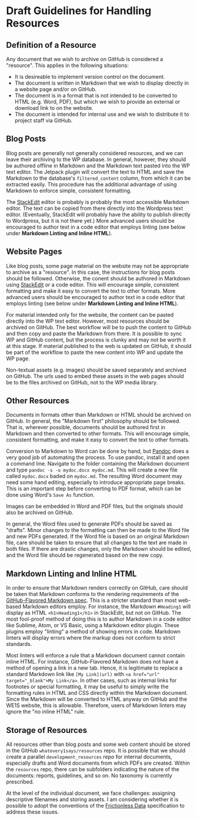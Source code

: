 # Draft Guidelines for Handling Resources

## Definition of a Resource

Any document that we wish to archive on GitHub is considered a "resource". This applies in the following situations:

* It is desireable to implement version control on the document.
* The document is written in Markdown that we wish to display directly in a website page and/or on GitHub.
* The document is in a format that is not intended to be converted to HTML (e.g. Word, PDF), but which we wish to provide an external or download link to on the website.
* The document is intended for internal use and we wish to distribute it to project staff via GitHub.

## Blog Posts

Blog posts are generally not generally considered resources, and we can leave their archiving to the WP database. In general, however, they should be authored offline in Markdown and the Markdown text pasted into the WP text editor. The Jetpack plugin will convert the text to HTML and save the Markdown to the database's `filtered_content` column, from which it can be extracted easily. This procedure has the additional advantage of using Markdown to enforce simple, consistent formatting.

The [StackEdit](https://stackedit.io/) editor is probably is probably the most accessible Markdown editor. The text can be copied from there directly into the Wordpress text editor. (Eventually, StackEdit will probably have the ability to publish directly to Wordpress, but it is not there yet.) More advanced users should be encouraged to author text in a code editor that employs linting (see below under **Markdown Linting and Inline HTML**).

## Website Pages

Like blog posts, some page material on the website may not be appropriate to archive as a "resource". In this case, the instructions for blog posts should be followed. Otherwise, the conent should be authored in Markdown using [StackEdit](https://stackedit.io/) or a code editor. This will encourage simple, consistent formatting and make it easy to convert the text to other formats. More advanced users should be encouraged to author text in a code editor that employs linting (see below under **Markdown Linting and Inline HTML**).

For material intended only for the website, the content can be pasted directly into the WP text editor. However, most resources should be archived on GitHub. The best workflow will be to push the content to GitHub and then copy and paste the Markdown from there. It is possible to sync WP and GitHub content, but the process is clunky and may not be worth it at this stage. If material published to the web is updated on GitHub, it should be part of the workflow to paste the new content into WP and update the WP page. 

Non-textual assets (e.g. images) should be saved separately and archived on GitHub. The urls used to embed these assets in the web pages should be to the files archived on GitHub, not to the WP media library.

## Other Resources

Documents in formats other than Markdown or HTML should be archived on GitHub. In general, the "Markdown first" philosophy should be followed. That is, wherever possible, documents should be authored first in Markdown and then converted to other formats. This will encourage simple, consistent formatting, and make it easy to convert the text to other formats.

Conversion to Markdown to Word can be done by hand, but [Pandoc](http://pandoc.org/) does a very good job of automating the process. To use pandoc, install it and open a command line. Navigate to the folder containing the Markdown document and type `pandoc -s -o mydoc.docx mydoc.md`. This will create a new file called `mydoc.docx` baded on `mydoc.md`. The resulting Word document may need some hand editing, especially to introduce appropriate page breaks. This is an important step before converting to PDF format, which can be done using Word's `Save As` function.

Images can be embedded in Word and PDF files, but the originals should also be archived on GitHub.

In general, the Word files used to generate PDFs should be saved as "drafts". Minor changes to the formatting can then be made to the Word file and new PDFs generated. If the Word file is based on an original Markdown file, care should be taken to ensure that all changes to the text are made in both files. If there are drastic changes, only the Markdown should be edited, and the Word file should be regenerated based on the new copy. 

## Markdown Linting and Inline HTML

In order to ensure that Markdown renders correctly on GitHub, care should be taken that Markdown conforms to the rendering requirements of the [GitHub-Flavored Markdown spec](https://github.github.com/gfm/). This is a stricter standard than most web-based Markdown editors employ. For instance, the Markdown `#Heading1` will display as HTML `<h1>Heading1</h1>` in StackEdit, but not on GitHub. The most fool-proof method of doing this is to author Markdown in a code editor like Sublime, Atom, or VS Basic, using a Markdown editor plugin. These plugins employ "linting" a method of showing errors in code. Markdown linters will display errors where the markup does not conform to strict standards.

Most linters will enforce a rule that a Markdown document cannot contain inline HTML. For instance, GitHub-Flavored Markdown does not have a method of opening a link in a new tab. Hence, it is legitimate to replace a standard Markdown link like `[My Link](url)` with `<a href="url" target="_blank">My Link</a>`. In other cases, such as internal links for footnotes or special formatting, it may be useful to simply write the formatting rules in HTML and CSS directly within the Markdown document. Since the Markdown will be converted to HTML anyway on GitHub and the WE1S website, this is allowable. Therefore, users of Markdown linters may ignore the "no inline HTML" rule.

## Storage of Resources

All resources other than blog posts and some web content should be stored in the GitHub `whatevery1says/resources` repo. It is possible that we should create a parallel `development_resources` repo for internal documents, especially drafts and Word documents from which PDFs are created. Within the `resources` repo, there can be subfolders indicating the nature of the documents: reports, guidelines, and so on. No taxonomy is currently prescribed.

At the level of the individual document, we face challenges: assigning descriptive filenames and storing assets. I am considering whether it is possible to adopt the conventions of the [Frictionless Data](http://frictionlessdata.io/) specification to address these issues.